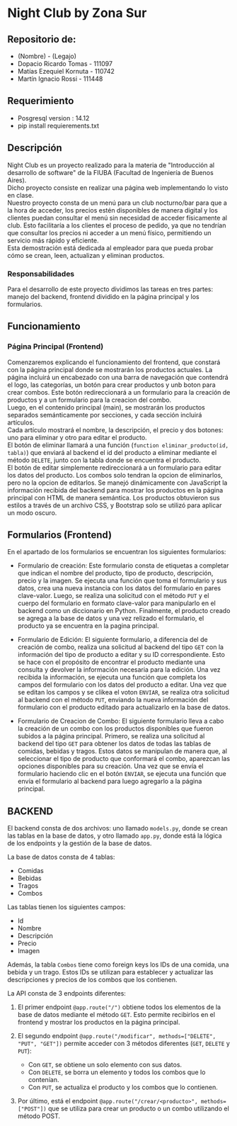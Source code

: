 # Night Club by Zona Sur

## Repositorio de:
- (Nombre) - (Legajo)
- Dopacio Ricardo Tomas - 111097  
- Matías Ezequiel Kornuta - 110742
- Martín Ignacio Rossi - 111448

## Requerimiento
- Posgresql version : 14.12
- pip install requierements.txt 

## Descripción

Night Club es un proyecto realizado para la materia de "Introducción al desarrollo de software" de la FIUBA (Facultad de Ingeniería de Buenos Aires).   
Dicho proyecto consiste en realizar una página web implementando lo visto en clase.   
Nuestro proyecto consta de un menú para un club nocturno/bar para que a la hora de acceder, los precios estén disponibles de manera digital y los clientes puedan consultar el menú sin necesidad de acceder físicamente al club. Esto facilitaría a los clientes el proceso de pedido, ya que no tendrían que consultar los precios ni acceder a un menú físico, permitiendo un servicio más rápido y eficiente.   
Esta demostración está dedicada al empleador para que pueda probar cómo se crean, leen, actualizan y eliminan productos.

### Responsabilidades

Para el desarrollo de este proyecto dividimos las tareas en tres partes: manejo del backend, frontend dividido en la página principal y los formularios.

## Funcionamiento

### Página Principal (Frontend)

Comenzaremos explicando el funcionamiento del frontend, que constará con la página principal donde se mostrarán los productos actuales. La página incluirá un encabezado con una barra de navegación que contendrá el logo, las categorías, un botón para crear productos y unb boton para crear combos. Este botón redireccionará a un formulario para la creación de productos y a un formulario para la creacion del combo.   
Luego, en el contenido principal (main), se mostrarán los productos separados semánticamente por secciones, y cada sección incluirá artículos.   
Cada artículo mostrará el nombre, la descripción, el precio y dos botones: uno para eliminar y otro para editar el producto.   
El botón de eliminar llamará a una función (`function eliminar_producto(id, tabla)`) que enviará al backend el id del producto a eliminar mediante el método `DELETE`, junto con la tabla donde se encuentra el producto.   
El botón de editar simplemente redireccionará a un formulario para editar los datos del producto.
Los combos solo tendran la opcion de eliminarlos, pero no la opcion de editarlos.
Se manejó dinámicamente con JavaScript la información recibida del backend para mostrar los productos en la página principal con HTML de manera semántica. Los productos obtuvieron sus estilos a través de un archivo CSS, y Bootstrap solo se utilizó para aplicar un modo oscuro.


## Formularios (Frontend)

En el apartado de los formularios se encuentran los siguientes formularios:

- Formulario de creación: Este formulario consta de etiquetas a completar que indican el nombre del producto, tipo de producto, descripción, precio y la imagen. Se ejecuta una función que toma el formulario y sus datos, crea una nueva instancia con los datos del formulario en pares clave-valor. Luego, se realiza una solicitud con el método `PUT` y el cuerpo del formulario en formato clave-valor para manipularlo en el backend como un diccionario en Python. Finalmente, el producto creado se agrega a la base de datos y una vez relizado el formulario, el producto ya se encuentra en la pagina principal.

- Formulario de Edición: El siguiente formulario, a diferencia del de creación de combo, realiza una solicitud al backend del tipo `GET` con la información del tipo de producto a editar y su ID correspondiente. Esto se hace con el propósito de encontrar el producto mediante una consulta y devolver la información necesaria para la edición. Una vez recibida la información, se ejecuta una función que completa los campos del formulario con los datos del producto a editar. Una vez que se editan los campos y se clikea el voton `ENVIAR`, se realiza otra solicitud al backend con el método `PUT`, enviando la nueva información del formulario con el producto editado para actualizarlo en la base de datos.

- Formulario de Creacion de Combo: El siguiente formulario lleva a cabo la creación de un combo con los productos disponibles que fueron subidos a la página principal. Primero, se realiza una solicitud al backend del tipo `GET` para obtener los datos de todas las tablas de comidas, bebidas y tragos. Estos datos se manipulan de manera que, al seleccionar el tipo de producto que conformará el combo, aparezcan las opciones disponibles para su creación. Una vez que se envía el formulario haciendo clic en el botón `ENVIAR`, se ejecuta una función que envía el formulario al backend para luego agregarlo a la página principal.

## BACKEND 

El backend consta de dos archivos: uno llamado `models.py`, donde se crean las tablas en la base de datos, y otro llamado `app.py`, donde está la lógica de los endpoints y la gestión de la base de datos.


La base de datos consta de 4 tablas:
- Comidas
- Bebidas
- Tragos
- Combos

Las tablas tienen los siguientes campos:

- Id
- Nombre
- Descripción
- Precio
- Imagen

Además, la tabla `Combos` tiene como foreign keys los IDs de una comida, una bebida y un trago. Estos IDs se utilizan para establecer y actualizar las descripciones y precios de los combos que los contienen.

La API consta de 3 endpoints diferentes:
1. El primer endpoint `@app.route("/")` obtiene todos los elementos de la base de datos mediante el método `GET`. Esto permite recibirlos en el frontend y mostrar los productos en la página principal.

2. El segundo endpoint `@app.route("/modificar", methods=["DELETE", "PUT", "GET"])` permite acceder con 3 métodos diferentes (`GET`, `DELETE` y `PUT`):
   - Con `GET`, se obtiene un solo elemento con sus datos.
   - Con `DELETE`, se borra un elemento y todos los combos que lo contenían.
   - Con `PUT`, se actualiza el producto y los combos que lo contienen.

3. Por último, está el endpoint `@app.route("/crear/<producto>", methods=["POST"])` que se utiliza para crear un producto o un combo utilizando el método POST.
